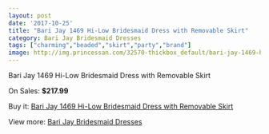 ```yaml
---
layout: post
date: '2017-10-25'
title: "Bari Jay 1469 Hi-Low Bridesmaid Dress with Removable Skirt"
category: Bari Jay Bridesmaid Dresses
tags: ["charming","beaded","skirt","party","brand"]
image: http://img.princessan.com/32570-thickbox_default/bari-jay-1469-hi-low-bridesmaid-dress-with-removable-skirt.jpg
---
```

Bari Jay 1469 Hi-Low Bridesmaid Dress with Removable Skirt

On Sales: **$217.99**
<a href="https://www.princessan.com/en/14935-bari-jay-1469-hi-low-bridesmaid-dress-with-removable-skirt.html"><amp-img layout="responsive" width="600" height="600" src="//img.princessan.com/32570-thickbox_default/bari-jay-1469-hi-low-bridesmaid-dress-with-removable-skirt.jpg" alt="Bari Jay 1469 Hi-Low Bridesmaid Dress with Removable Skirt 0" /></a>
<a href="https://www.princessan.com/en/14935-bari-jay-1469-hi-low-bridesmaid-dress-with-removable-skirt.html"><amp-img layout="responsive" width="600" height="600" src="//img.princessan.com/32573-thickbox_default/bari-jay-1469-hi-low-bridesmaid-dress-with-removable-skirt.jpg" alt="Bari Jay 1469 Hi-Low Bridesmaid Dress with Removable Skirt 1" /></a>
<a href="https://www.princessan.com/en/14935-bari-jay-1469-hi-low-bridesmaid-dress-with-removable-skirt.html"><amp-img layout="responsive" width="600" height="600" src="//img.princessan.com/32572-thickbox_default/bari-jay-1469-hi-low-bridesmaid-dress-with-removable-skirt.jpg" alt="Bari Jay 1469 Hi-Low Bridesmaid Dress with Removable Skirt 2" /></a>
<a href="https://www.princessan.com/en/14935-bari-jay-1469-hi-low-bridesmaid-dress-with-removable-skirt.html"><amp-img layout="responsive" width="600" height="600" src="//img.princessan.com/32571-thickbox_default/bari-jay-1469-hi-low-bridesmaid-dress-with-removable-skirt.jpg" alt="Bari Jay 1469 Hi-Low Bridesmaid Dress with Removable Skirt 3" /></a>

Buy it: [Bari Jay 1469 Hi-Low Bridesmaid Dress with Removable Skirt](https://www.princessan.com/en/14935-bari-jay-1469-hi-low-bridesmaid-dress-with-removable-skirt.html "Bari Jay 1469 Hi-Low Bridesmaid Dress with Removable Skirt")

View more: [Bari Jay Bridesmaid Dresses](https://www.princessan.com/en/109- "Bari Jay Bridesmaid Dresses")